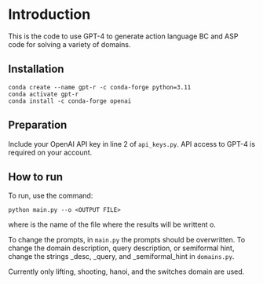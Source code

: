 # Introduction
This is the code to use GPT-4 to generate action language BC and ASP code for solving a variety of domains.

## Installation
```
conda create --name gpt-r -c conda-forge python=3.11
conda activate gpt-r
conda install -c conda-forge openai
```

## Preparation
Include your OpenAI API key in line 2 of `api_keys.py`. API access to GPT-4 is required on your account.

## How to run

To run, use the command:
```
python main.py --o <OUTPUT FILE>
```
where <OUTPUT FILE> is the name of the file where the results will be writtent o.

To change the prompts, in `main.py` the prompts should be overwritten.
To change the domain description, query description, or semiformal hint, change the strings <domain>_desc, <domain>_query, and <domain>_semiformal_hint in `domains.py`.

Currently only lifting, shooting, hanoi, and the switches domain are used.
